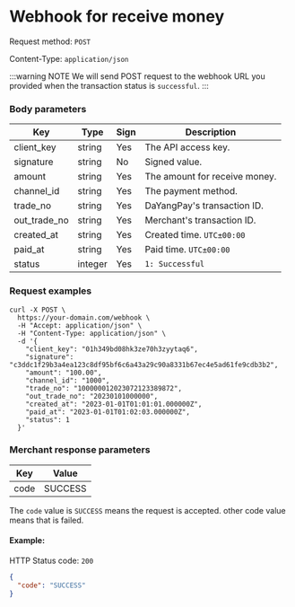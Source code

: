 # Webhook for receive money 

Request method: `POST`

Content-Type: `application/json`

:::warning NOTE
We will send POST request to the webhook URL you provided when the transaction status is `successful`.
:::

### Body parameters <Badge type="tip" text="Body" vertical="top" />

| Key          | Type    | Sign | Description                   |
|--------------|---------|------|-------------------------------|
| client_key   | string  | Yes  | The API access key.           |
| signature    | string  | No   | Signed value.                 |
| amount       | string  | Yes  | The amount for receive money. |
| channel_id   | string  | Yes  | The payment method.           |
| trade_no     | string  | Yes  | DaYangPay's transaction ID.   |
| out_trade_no | string  | Yes  | Merchant's transaction ID.    |
| created_at   | string  | Yes  | Created time. `UTC±00:00`     |
| paid_at      | string  | Yes  | Paid time. `UTC±00:00`        |
| status       | integer | Yes  | `1: Successful`               |

### Request examples

```shell{11,14}
curl -X POST \
  https://your-domain.com/webhook \
  -H "Accept: application/json" \
  -H "Content-Type: application/json" \
  -d '{
    "client_key": "01h349bd08hk3ze70h3zyytaq6",
    "signature": "c3ddc1f29b3a4ea123c8df95bf6c6a43a29c90a8331b67ec4e5ad61fe9cdb3b2",
    "amount": "100.00",
    "channel_id": "1000",
    "trade_no": "100000012023072123389872",
    "out_trade_no": "20230101000000",
    "created_at": "2023-01-01T01:01:01.000000Z",
    "paid_at": "2023-01-01T01:02:03.000000Z",
    "status": 1
  }'
```

### Merchant response parameters

| Key  | Value    |
|------|----------|
| code | SUCCESS  |

The `code` value is `SUCCESS` means the request is  accepted. other code value means that is failed.

#### Example:

HTTP Status code: `200`

```json
{
  "code": "SUCCESS"
}
```
